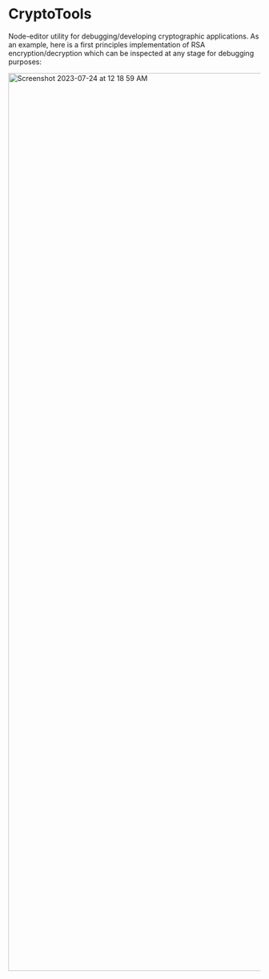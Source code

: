 # CryptoTools

Node-editor utility for debugging/developing cryptographic applications. As an example, here is a first principles implementation of RSA encryption/decryption which can be inspected at any stage for debugging purposes:

<img width="1792" alt="Screenshot 2023-07-24 at 12 18 59 AM" src="https://github.com/LevKruglyak/CryptoTools/assets/13054020/3c761a01-a9cc-4517-a0ac-087058e4f013">
